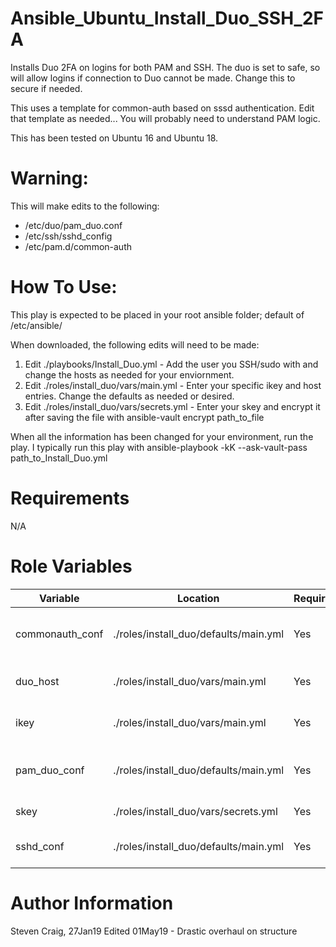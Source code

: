 # Ansible_Ubuntu_Install_Duo_SSH_2FA
Installs Duo 2FA on logins for both PAM and SSH. The duo is set to safe, so will allow logins if connection to Duo cannot be made. Change this to secure if needed.

This uses a template for common-auth based on sssd authentication. Edit that template as needed... You will probably need to understand PAM logic.

This has been tested on Ubuntu 16 and Ubuntu 18.

# Warning:
This will make edits to the following:
  - /etc/duo/pam_duo.conf
  - /etc/ssh/sshd_config
  - /etc/pam.d/common-auth

# How To Use:
This play is expected to be placed in your root ansible folder; default of /etc/ansible/

When downloaded, the following edits will need to be made:

1. Edit ./playbooks/Install_Duo.yml - Add the user you SSH/sudo with and change the hosts as needed for your enviornment.
2. Edit ./roles/install_duo/vars/main.yml - Enter your specific ikey and host entries. Change the defaults as needed or desired.
3. Edit ./roles/install_duo/vars/secrets.yml - Enter your skey and encrypt it after saving the file with ansible-vault encrypt path_to_file

When all the information has been changed for your environment, run the play. I typically run this play with ansible-playbook -kK --ask-vault-pass path_to_Install_Duo.yml

# Requirements
N/A

# Role Variables

| Variable  | Location | Required | Default | Description
| ------------- | ------------- | ------------- | ------------- | ------------- |
| commonauth_conf | ./roles/install_duo/defaults/main.yml | Yes | /etc/pam.d/common-auth | Path the PAM common-auth file |
| duo_host  | ./roles/install_duo/vars/main.yml | Yes  | N/A | The host API entry as given by Duo |
| ikey | ./roles/install_duo/vars/main.yml | Yes | N/A | The ikey entry as given by Duo |
| pam_duo_conf | ./roles/install_duo/defaults/main.yml | Yes | /etc/duo/pam_duo.conf | Path to the Duo PAM configuration file |
| skey | ./roles/install_duo/vars/secrets.yml | Yes | N/A | The skey as given by Duo |
| sshd_conf | ./roles/install_duo/defaults/main.yml | Yes | /etc/ssh/sshd_config | Path to the sshd configuration |

# Author Information
Steven Craig, 27Jan19
Edited 01May19 - Drastic overhaul on structure
